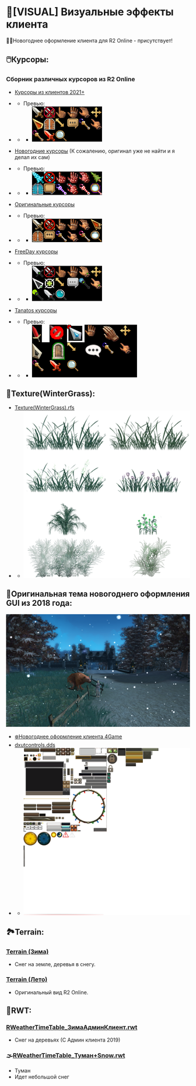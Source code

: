 # 🌟[VISUAL] Визуальные эффекты клиента
🎅🏻Новогоднее оформление клиента для R2 Online -  присутствует!

## 🖱️Курсоры:
### Сборник различных курсоров из R2 Online
- [Курсоры из клиентов 2021+](Cursor/Курсоры%20из%20клиентов%202021+)
- - Превью:
- - - ![collage.png](Cursor/Курсоры%20из%20клиентов%202021+/collage.png)

- [Новогодние курсоры](Cursor/Новогодние%20курсоры) (К сожалению, оригинал уже не найти и я делал их сам)
- - Превью:
- - - ![collage.png](Cursor/Новогодние%20курсоры/collage.png)

- [Оригинальные курсоры](Cursor/Оригинальные%20курсоры)
- - Превью:
- - - ![collage.png](Cursor/Оригинальные%20курсоры/collage.png)

- [FreeDay курсоры](Cursor/FreeDay%20курсоры)
- - Превью:
- - - ![collage.png](Cursor/FreeDay%20курсоры/collage.png)

- [Tanatos курсоры](Cursor/Tanatos%20курсоры)
- - Превью:
- - - ![collage.png](Cursor/Tanatos%20курсоры/collage.png)

## 🎄Texture(WinterGrass):
- [Texture(WinterGrass).rfs](Texture(WinterGrass).rfs)
- - ![Grass.png](Grass.png)

## 🎉Оригинальная тема новогоднего оформления GUI из 2018 года:
![Winter2.png](Новогоднее%20оформление%20клиента%204Game/Winter2.png)
- [❄️Новогоднее оформление клиента 4Game](️Новогоднее%20оформление%20клиента%204Game)
- [dxutcontrols.dds](GUI/dxutcontrols.dds)
- - ![dxutcontrols.png](dxutcontrols.png)


## 🏞️Terrain:
### [Terrain (Зима)](Terrain%20(Зима))
- Снег на земле, деревья в снегу.

### [Terrain (Лето)](Terrain%20(Лето))
- Оригинальный вид R2 Online.


## 🌄RWT:
### [RWeatherTimeTable_ЗимаАдминКлиент.rwt](RWT/RWeatherTimeTable_ЗимаАдминКлиент.rwt)
- Снег на деревьях (С Админ клиента 2019)

### 🌫️[RWeatherTimeTable_Туман+Snow.rwt](RWT/RWeatherTimeTable_Туман+Snow.rwt)
- Туман
- Идет небольшой снег